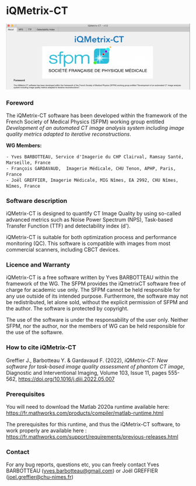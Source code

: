 <head>
<meta name="description" content="iQMetrix-CT is distributed by the SFPM and it is designed to quantify CT Image Quality by using so-called advanced metrics such as Noise Power Spectrum (NPS), Task-based Transfer Function (TTF) and detectability index (NPWE)">
<meta name="keywords" content="SFPM, iQMetrixCT, iQMetrix-CT, NPS, TTF, detectability index, NPWE, image quality, CT">
<meta name="google-site-verification" content="hIp1T9L3SXLneryTBU08bfan9BSU_blOIAtpM-rI5ak">
</head>

# iQMetrix-CT

![alt text](https://github.com/SFPM/iQMetrix-CT/blob/main/iQMetrixCT_Screen.png?raw=true)

### Foreword
The iQMetrix-CT software has been developed within the framework of the French Society of Medical Physics (SFPM) working group entitled *Development of an automated CT image analysis system including image quality metrics adapted to iterative reconstructions*.

**WG Members:**

	- Yves BARBOTTEAU, Service d'Imagerie du CHP Clairval, Ramsay Santé, Marseille, France
 	- François GARDAVAUD,  Imagerie Médicale, CHU Tenon, APHP, Paris, France
 	- Joël GREFFIER, Imagerie Médicale, MIG Nîmes, EA 2992, CHU Nîmes, Nîmes, France

### Software description
iQMetrix-CT is designed to quantify CT Image Quality by using so-called advanced metrics such as Noise Power Spectrum (NPS), Task-based Transfer Function (TTF) and detectability index (d').

iQMetrix-CT is suitable for both optimization process and performance monitoring (QC). This software is compatible with images from most commercial scanners, including CBCT devices.
	
### Licence and Warranty
iQMetrix-CT is a free software written by Yves BARBOTTEAU within the framework of the WG. The SFPM provides the iQmetrixCT software free of charge for academic use only. The SFPM cannot be held responsible for any use outside of its intended purpose. Furthermore, the software may not be redistributed, let alone sold, without the explicit permission of SFPM and the author. The software is protected by copyright.

The use of the software is under the responsability of the user only. Neither SFPM, nor the author, nor the members of WG can be held responsible for the use of the softawre.

### How to cite iQMetrix-CT
Greffier J., Barbotteau Y. & Gardavaud F. (2022), *iQMetrix-CT: New software for task-based image quality assessment of phantom CT image*, Diagnostic and Interventional Imaging, Volume 103, Issue 11, pages 555-562, https://doi.org/10.1016/j.diii.2022.05.007

### Prerequisites
You will need to download the Matlab 2020a runtime available here: https://fr.mathworks.com/products/compiler/matlab-runtime.html

The prerequisites for this runtime, and thus the iQMetrix-CT software, to work properly are available here : 
https://fr.mathworks.com/support/requirements/previous-releases.html

### Contact
For any bug reports, questions etc, you can freely contact Yves BARBOTTEAU (yves.barbotteau@gmail.com) or Joël GREFFIER (joel.greffier@chu-nimes.fr)
